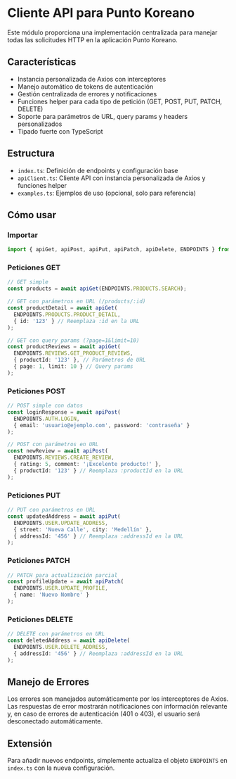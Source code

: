 # Cliente API para Punto Koreano

Este módulo proporciona una implementación centralizada para manejar todas las solicitudes HTTP en la aplicación Punto Koreano.

## Características

- Instancia personalizada de Axios con interceptores
- Manejo automático de tokens de autenticación
- Gestión centralizada de errores y notificaciones
- Funciones helper para cada tipo de petición (GET, POST, PUT, PATCH, DELETE)
- Soporte para parámetros de URL, query params y headers personalizados
- Tipado fuerte con TypeScript

## Estructura

- `index.ts`: Definición de endpoints y configuración base
- `apiClient.ts`: Cliente API con instancia personalizada de Axios y funciones helper
- `examples.ts`: Ejemplos de uso (opcional, solo para referencia)

## Cómo usar

### Importar

```typescript
import { apiGet, apiPost, apiPut, apiPatch, apiDelete, ENDPOINTS } from '@/api/apiClient';
```

### Peticiones GET

```typescript
// GET simple
const products = await apiGet(ENDPOINTS.PRODUCTS.SEARCH);

// GET con parámetros en URL (/products/:id)
const productDetail = await apiGet(
  ENDPOINTS.PRODUCTS.PRODUCT_DETAIL,
  { id: '123' } // Reemplaza :id en la URL
);

// GET con query params (?page=1&limit=10)
const productReviews = await apiGet(
  ENDPOINTS.REVIEWS.GET_PRODUCT_REVIEWS,
  { productId: '123' }, // Parámetros de URL
  { page: 1, limit: 10 } // Query params
);
```

### Peticiones POST

```typescript
// POST simple con datos
const loginResponse = await apiPost(
  ENDPOINTS.AUTH.LOGIN,
  { email: 'usuario@ejemplo.com', password: 'contraseña' }
);

// POST con parámetros en URL
const newReview = await apiPost(
  ENDPOINTS.REVIEWS.CREATE_REVIEW,
  { rating: 5, comment: '¡Excelente producto!' },
  { productId: '123' } // Reemplaza :productId en la URL
);
```

### Peticiones PUT

```typescript
// PUT con parámetros en URL
const updatedAddress = await apiPut(
  ENDPOINTS.USER.UPDATE_ADDRESS,
  { street: 'Nueva Calle', city: 'Medellín' },
  { addressId: '456' } // Reemplaza :addressId en la URL
);
```

### Peticiones PATCH

```typescript
// PATCH para actualización parcial
const profileUpdate = await apiPatch(
  ENDPOINTS.USER.UPDATE_PROFILE,
  { name: 'Nuevo Nombre' }
);
```

### Peticiones DELETE

```typescript
// DELETE con parámetros en URL
const deletedAddress = await apiDelete(
  ENDPOINTS.USER.DELETE_ADDRESS,
  { addressId: '456' } // Reemplaza :addressId en la URL
);
```

## Manejo de Errores

Los errores son manejados automáticamente por los interceptores de Axios. Las respuestas de error mostrarán notificaciones con información relevante y, en caso de errores de autenticación (401 o 403), el usuario será desconectado automáticamente.

## Extensión

Para añadir nuevos endpoints, simplemente actualiza el objeto `ENDPOINTS` en `index.ts` con la nueva configuración. 